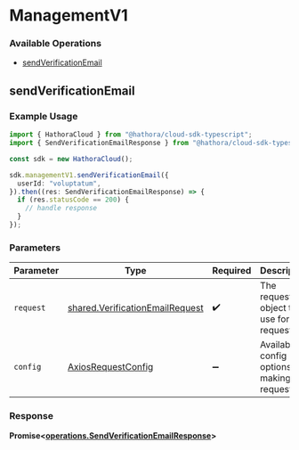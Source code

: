# ManagementV1

### Available Operations

* [sendVerificationEmail](#sendverificationemail)

## sendVerificationEmail

### Example Usage

```typescript
import { HathoraCloud } from "@hathora/cloud-sdk-typescript";
import { SendVerificationEmailResponse } from "@hathora/cloud-sdk-typescript/dist/sdk/models/operations";

const sdk = new HathoraCloud();

sdk.managementV1.sendVerificationEmail({
  userId: "voluptatum",
}).then((res: SendVerificationEmailResponse) => {
  if (res.statusCode == 200) {
    // handle response
  }
});
```

### Parameters

| Parameter                                                                          | Type                                                                               | Required                                                                           | Description                                                                        |
| ---------------------------------------------------------------------------------- | ---------------------------------------------------------------------------------- | ---------------------------------------------------------------------------------- | ---------------------------------------------------------------------------------- |
| `request`                                                                          | [shared.VerificationEmailRequest](../../models/shared/verificationemailrequest.md) | :heavy_check_mark:                                                                 | The request object to use for the request.                                         |
| `config`                                                                           | [AxiosRequestConfig](https://axios-http.com/docs/req_config)                       | :heavy_minus_sign:                                                                 | Available config options for making requests.                                      |


### Response

**Promise<[operations.SendVerificationEmailResponse](../../models/operations/sendverificationemailresponse.md)>**

